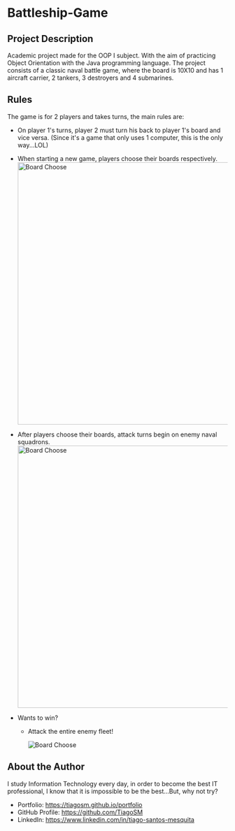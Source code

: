 # Battleship-Game

## Project Description
Academic project made for the OOP I subject. With the aim of practicing Object Orientation with the Java programming language.  The project consists of a classic naval battle game, where the board is 10X10 and has 1 aircraft carrier, 2 tankers, 3 destroyers and 4 submarines.


## Rules
The game is for 2 players and takes turns, the main rules are:
- On player 1's turns, player 2 must turn his back to player 1's board and vice versa.  (Since it's a game that only uses 1 computer, this is the only way...LOL)
- When starting a new game, players choose their boards respectively.
  <img src="https://cdn.discordapp.com/attachments/902296955445719100/1256045479607664721/Captura_de_tela_2024-06-27_204859.png?ex=667f5702&is=667e0582&hm=9523940249b6652a2942321daf9ac89e69f11c0d1471a31971a9785bdda82505&" alt="Board Choose" width="600" height="600">
  
- After players choose their boards, attack turns begin on enemy naval squadrons.
  <img src="https://cdn.discordapp.com/attachments/902296955445719100/1256045480190808224/Captura_de_tela_2024-06-27_205116.png?ex=667f5702&is=667e0582&hm=a4a498fb2073367aac9700bef4b7e6b82008d5791383f36b09bba113928266d1&" alt="Board Choose" width="600" height="600">

- Wants to win?
  - Attack the entire enemy fleet!
   
    <img src="https://cdn.discordapp.com/attachments/902296955445719100/1256045480488730694/Capturar.PNG?ex=667f5702&is=667e0582&hm=1c2818756ad775d7b301893b3e7a01ff71abb0e0cdbaaaaabb5fb68cb17969d4&" alt="Board Choose">


## About the Author
I study Information Technology every day, in order to become the best IT professional, I know that it is impossible to be the best...But, why not try?
- Portfolio: https://tiagosm.github.io/portfolio
- GitHub Profile: https://github.com/TiagoSM
- LinkedIn: https://www.linkedin.com/in/tiago-santos-mesquita
